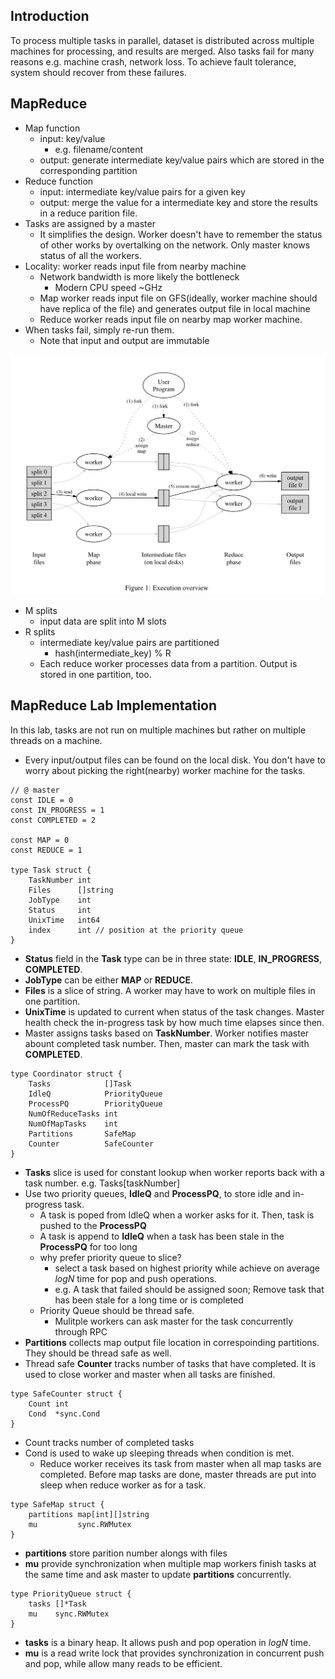 ## Introduction
To process multiple tasks in parallel, dataset is distributed across multiple machines for processing, and results are merged. Also tasks fail for many reasons e.g. machine crash, network loss. To achieve fault tolerance, system should recover from these failures.

## MapReduce ##
- Map function
    - input: key/value
        - e.g. filename/content
    - output: generate intermediate key/value pairs which are stored in the corresponding partition
- Reduce function
    - input: intermediate key/value pairs for a given key
    - output: merge the value for a intermediate key and store the results in a reduce parition file.
- Tasks are assigned by a master
    - It simplifies the design. Worker doesn't have to remember the status of other works by overtalking on the network. Only master knows status of all the workers.
- Locality: worker reads input file from nearby machine
    - Network bandwidth is more likely the bottleneck
        - Modern CPU speed ~GHz
    - Map worker reads input file on GFS(ideally, worker machine should have replica of the file) and generates output file in local machine
    - Reduce worker reads input file on nearby map worker machine.
- When tasks fail, simply re-run them.
    - Note that input and output are immutable

![alt text](image.png)
- M splits
    - input data are split into M slots
- R splits
    - intermediate key/value pairs are partitioned
        - hash(intermediate_key) % R
    - Each reduce worker processes data from a partition. Output is stored in one partition, too.

## MapReduce Lab Implementation ##

In this lab, tasks are not run on multiple machines but rather on multiple threads on a machine.
- Every input/output files can be found on the local disk. You don't have to worry about picking the right(nearby) worker machine for the tasks.

```golang
// @ master
const IDLE = 0
const IN_PROGRESS = 1
const COMPLETED = 2

const MAP = 0
const REDUCE = 1

type Task struct {
	TaskNumber int
	Files      []string
	JobType    int
	Status     int
	UnixTime   int64
	index      int // position at the priority queue
}
```
- **Status** field in the **Task** type can be in three state: **IDLE**, **IN_PROGRESS**, **COMPLETED**.
- **JobType** can be either **MAP** or **REDUCE**.
- **Files** is a slice of string. A worker may have to work on multiple files in one partition.
- **UnixTime** is updated to current when status of the task changes. Master health check the in-progress task by how much time elapses since then.
- Master assigns tasks based on **TaskNumber**. Worker notifies master abount completed task number. Then, master can mark the task with **COMPLETED**.

```golang
type Coordinator struct {
	Tasks            []Task
	IdleQ            PriorityQueue
	ProcessPQ        PriorityQueue
	NumOfReduceTasks int
	NumOfMapTasks    int
	Partitions       SafeMap
	Counter          SafeCounter
}
```
- **Tasks** slice is used for constant lookup when worker reports back with a task number. e.g. Tasks[taskNumber]
- Use two priority queues, **IdleQ** and **ProcessPQ**, to store idle and in-progress task.
    - A task is poped from IdleQ when a worker asks for it. Then, task is pushed to the **ProcessPQ**
    - A task is append to **IdleQ** when a task has been stale in the **ProcessPQ** for too long
    - why prefer priority queue to slice?
        - select a task based on highest priority while achieve on average $logN$ time for pop and push operations.
        - e.g. A task that failed should be assigned soon; Remove task that has been stale for a long time or is completed
    - Priority Queue should be thread safe.
        - Mulitple workers can ask master for the task concurrently through RPC
- **Partitions** collects map output file location in correspoinding partitions. They should be thread safe as well.
- Thread safe **Counter** tracks number of tasks that have completed. It is used to close worker and master when all tasks are finished.

```golang
type SafeCounter struct {
	Count int
	Cond  *sync.Cond
}
```
- Count tracks number of completed tasks
- Cond is used to wake up sleeping threads when condition is met.
    - Reduce worker receives its task from master when all map tasks are completed. Before map tasks are done, master threads are put into sleep when reduce worker as for a task.


```golang
type SafeMap struct {
	partitions map[int][]string
	mu         sync.RWMutex
}
```
- **partitions** store parition number alongs with files
- **mu** provide synchronization when multiple map workers finish tasks at the same time and ask master to update **partitions** concurrently.


```golang
type PriorityQueue struct {
	tasks []*Task
	mu    sync.RWMutex
}
```
- **tasks** is a binary heap. It allows push and pop operation in $logN$ time.
- **mu** is a read write lock that provides synchronization in concurrent push and pop, while allow many reads to be efficient.
